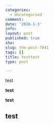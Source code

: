 ```yaml
---
categories:
  - Uncategoried
comment: 
date: '2016-1-3'
info: 
layout: post
published: true
sha: 
slug: the-post-7841
tags: []
title: testtest
type: post

---
```

<p>test</p>

<p><strong>test</strong></p>

<p><strong>test</strong></p>

<h2>test</h2>